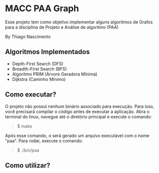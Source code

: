 MACC PAA Graph
==============

Esse projeto tem como objetivo implementar alguns algoritmos de Grafos para 
a disciplina de Projeto e Análise de algoritmo (PAA)

By Thiago Nascimento

Algoritmos Implementados
-------------------------

- Depth-First Search (DFS)
- Breadth-First Search  (BFS)
- Algoritmo PRIM (Árvore Geradora Mínima)
- Dijkstra (Caminho Mínimo)


Como executar?
---
O projeto não possui nenhum binário associado para execução. 
Para isso, você precisará compilar o código antes de executar a aplicação. 
Abra o terminal do linux, navegue até o diretório principal e execute o comando:

> $ make

Após esse comando, o será gerado um arquivo executável com o nome "paa". Para rodar, execute o comando:

> $ ./bin/paa

Como utilizar?
---